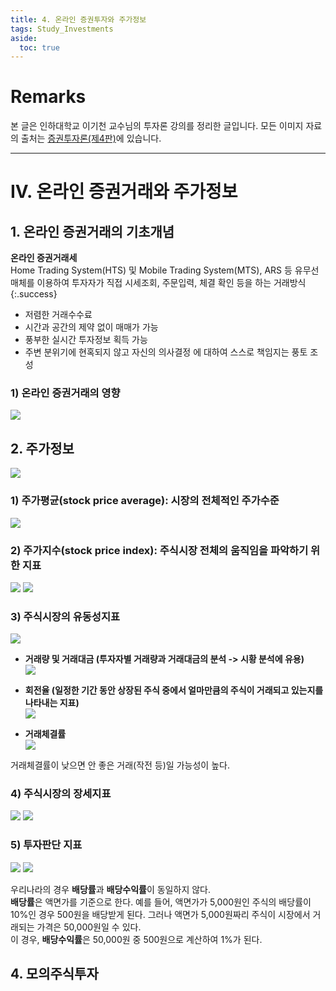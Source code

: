 ```yaml
---
title: 4. 온라인 증권투자와 주가정보
tags: Study_Investments
aside:
  toc: true
---
```


# Remarks
본 글은 인하대학교 이기천 교수님의 투자론 강의를 정리한 글입니다.
모든 이미지 자료의 출처는 [증권투자론(제4판)](http://www.yulgokbooks.co.kr/shop/book.php?ptype=view&prdcode=1803290076&catcode=11000000&page=1&catcode=11000000)에 있습니다.

<!--more-->

---

# IV. 온라인 증권거래와 주가정보
## 1. 온라인 증권거래의 기초개념
**온라인 증권거래세**  
Home Trading System(HTS) 및 Mobile Trading System(MTS), ARS 등 유무선 매체를 이용하여 투자자가 직접 시세조회, 주문입력, 체결 확인 등을 하는 거래방식
{:.success}

- 저렴한 거래수수료
- 시간과 공간의 제약 없이 매매가 가능
- 풍부한 실시간 투자정보 획득 가능
- 주변 분위기에 현혹되지 않고 자신의 의사결정 에 대하여 스스로 책임지는 풍토 조성

### 1) 온라인 증권거래의 영향
![](/images/2020-04-15-4/001.jpg)


## 2. 주가정보
![](/images/2020-04-15-4/002.jpg)

### 1) 주가평균(stock price average): 시장의 전체적인 주가수준
![](/images/2020-04-15-4/003.jpg)

### 2) 주가지수(stock price index): 주식시장 전체의 움직임을 파악하기 위한 지표
![](/images/2020-04-15-4/004.jpg)
![](/images/2020-04-15-4/005.jpg)

### 3) 주식시장의 유동성지표
![](/images/2020-04-15-4/006.jpg)

- **거래량 및 거래대금 (투자자별 거래량과 거래대금의 분석 -> 시황 분석에 유용)**  
![](/images/2020-04-15-4/007.jpg)

- **회전율 (일정한 기간 동안 상장된 주식 중에서 얼마만큼의 주식이 거래되고 있는지를 나타내는 지표)**  
![](/images/2020-04-15-4/008.jpg)

- **거래체결률**  
![](/images/2020-04-15-4/009.jpg)

거래체결률이 낮으면 안 좋은 거래(작전 등)일 가능성이 높다.

### 4) 주식시장의 장세지표
![](/images/2020-04-15-4/010.jpg)
![](/images/2020-04-15-4/011.jpg)


### 5) 투자판단 지표
![](/images/2020-04-15-4/012.jpg)
![](/images/2020-04-15-4/013.jpg)

우리나라의 경우 **배당률**과 **배당수익률**이 동일하지 않다.  
**배당률**은 액면가를 기준으로 한다. 예를 들어, 액면가가 5,000원인 주식의 배당률이 10%인 경우 500원을 배당받게 된다. 그러나 액면가 5,000원짜리 주식이 시장에서 거래되는 가격은 50,000원일 수 있다.  
이 경우, **배당수익률**은 50,000원 중 500원으로 계산하여 1%가 된다.


## 4. 모의주식투자